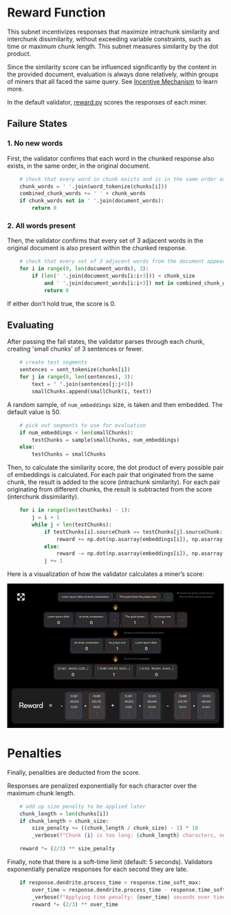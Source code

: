 # Reward Function

This subnet incentivizes responses that maximize intrachunk similarity and interchunk dissimilarity, without exceeding variable constraints, such as time or maximum chunk length. This subnet measures similarity by the dot product.

Since the similarity score can be influenced significantly by the content in the provided document, evaluation is always done relatively, within groups of miners that all faced the same query. See [Incentive Mechanism](./incentive_mechanism.md) to learn more.

In the default validator, [reward.py](../chunking/validator/reward.py) scores the responses of each miner.

## Failure States

### 1. No new words
First, the validator confirms that each word in the chunked response also exists, in the same order, in the original document.
```python
    # check that every word in chunk exists and is in the same order as the source document
    chunk_words = ' '.join(word_tokenize(chunks[i]))
    combined_chunk_words += ' ' + chunk_words
    if chunk_words not in ' '.join(document_words):
        return 0
```
### 2. All words present
Then, the validator confirms that every set of 3 adjacent words in the original document is also present within the chunked response.
```python
    # check that every set of 3 adjacent words from the document appears in the chunks
    for i in range(0, len(document_words), 3):
        if (len(' '.join(document_words[i:i+3])) < chunk_size
            and ' '.join(document_words[i:i+3]) not in combined_chunk_words):
            return 0
```

If either don't hold true, the score is 0.

## Evaluating

After passing the fail states, the validator parses through each chunk, creating 'small chunks' of 3 sentences or fewer.

```python
    # create test segments
    sentences = sent_tokenize(chunks[i])
    for j in range(0, len(sentences), 3):
        text = " ".join(sentences[j:j+3])
        smallChunks.append(smallChunk(i, text))
```

A random sample, of `num_embeddings` size, is taken and then embedded. The default value is 50.

```python
    # pick out segments to use for evaluation
    if num_embeddings < len(smallChunks):
        testChunks = sample(smallChunks, num_embeddings)
    else:
        testChunks = smallChunks
```

Then, to calculate the similarity score, the dot product of every possible pair of embeddings is calculated. For each pair that originated from the same chunk, the result is added to the score (intrachunk similarity). For each pair originating from different chunks, the result is subtracted from the score (interchunk dissimilarity).

```python
    for i in range(len(testChunks) - 1):
        j = i + 1
        while j < len(testChunks):
            if testChunks[i].sourceChunk == testChunks[j].sourceChunk:
                reward += np.dot(np.asarray(embeddings[i]), np.asarray(embeddings[j]))
            else:
                reward -= np.dot(np.asarray(embeddings[i]), np.asarray(embeddings[j]))
            j += 1  
```

Here is a visualization of how the validator calculates a miner’s score:

![evaluations](../assets/evaluations.png)

# Penalties

Finally, penalities are deducted from the score.

Responses are penalized exponentially for each character over the maximum chunk length.
```python
    # add up size penalty to be applied later
    chunk_length = len(chunks[i])
    if chunk_length > chunk_size:            
        size_penalty += ((chunk_length / chunk_size) - 1) * 10            
        _verbose(f"Chunk {i} is too long: {chunk_length} characters, new size penalty: {size_penalty}")     

```
```python
    reward *= (2/3) ** size_penalty  
```


Finally, note that there is a soft-time limit (default: 5 seconds). Validators exponentially penalize responses for each second they are late.
```python
    if response.dendrite.process_time > response.time_soft_max:
        over_time = response.dendrite.process_time - response.time_soft_max
        _verbose(f"Applying time penalty: {over_time} seconds over time")
        reward *= (2/3) ** over_time
```